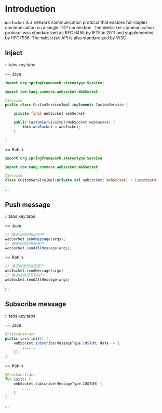 # Introduction

`WebSocket` is a network communication protocol that enables full-duplex communication on a single TCP connection. The `WebSocket` communication protocol was standardized as RFC 6455 by IETF in 2011 and supplemented by RFC7936. The `WebSocket` API is also standardized by W3C.

## Inject

:::tabs key:tabs

== Java

```java
import org.springframework.stereotype.Service;

import com.tang.commons.websocket.WebSocket;

@Service
public class CustomServiceImpl implements CustomService {

    private final WebSocket webSocket;

    public CustomServiceImpl(WebSocket webSocket) {
        this.webSocket = webSocket;
    }

}
```

== Kotlin

```kotlin
import org.springframework.stereotype.Service

import com.tang.commons.websocket.WebSocket

@Service
class CustomServiceImpl(private val webSocket: WebSocket) : CustomService
```

:::

## Push message

:::tabs key:tabs

== Java

```java
// 推送消息到指定用户
webSocket.sendMessage(args);
// 推送消息到所有用户
webSocket.sendAllMessage(args);
```

== Kotlin

```kotlin
// 推送消息到指定用户
webSocket.sendMessage(args)
// 推送消息到所有用户
webSocket.sendAllMessage(args)
```

:::

## Subscribe message

:::tabs key:tabs

== Java

```java
@PostConstruct
public void init() {
    webSocket.subscribe(MessageType.CUSTOM, data -> {
        ......
    });
}
```

== Kotlin

```kotlin
@PostConstruct
fun init() {
    webSocket.subscribe(MessageType.CUSTOM) {
        ......
    }
}
```

:::
